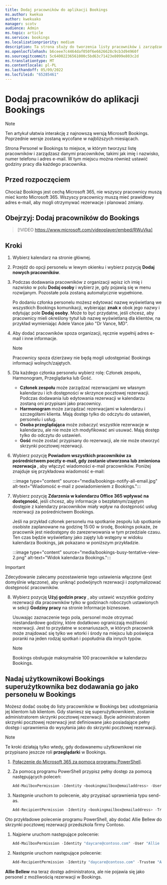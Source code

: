 ```yaml
---
title: Dodaj pracowników do aplikacji Bookings
ms.author: kwekua
author: kwekuako
manager: scotv
audience: Admin
ms.topic: article
ms.service: bookings
ms.localizationpriority: medium
description: Ta strona służy do tworzenia listy pracowników i zarządzania danymi pracowników, takimi jak imię i nazwisko, numer telefonu i adres e-mail.
ms.openlocfilehash: b6ceee7c4464daf050f6e6626628c9cb3d94960f
ms.sourcegitcommit: 5c64002236561000c5bd63c71423e8099e803c2d
ms.translationtype: MT
ms.contentlocale: pl-PL
ms.lasthandoff: 05/09/2022
ms.locfileid: "65285461"
---
```

# <a name="add-staff-to-bookings"></a>Dodaj pracowników do aplikacji Bookings

> [!NOTE]
> Ten artykuł ułatwia interakcję z najnowszą wersją Microsoft Bookings. Poprzednie wersje zostaną wycofane w najbliższych miesiącach.

Strona Personel w Bookings to miejsce, w którym tworzysz listę pracowników i zarządzasz danymi pracowników, takimi jak imię i nazwisko, numer telefonu i adres e-mail. W tym miejscu można również ustawić godziny pracy dla każdego pracownika.

## <a name="before-you-begin"></a>Przed rozpoczęciem

Chociaż Bookings jest cechą Microsoft 365, nie wszyscy pracownicy muszą mieć konto Microsoft 365. Wszyscy pracownicy muszą mieć prawidłowy adres e-mail, aby mogli otrzymywać rezerwacje i planować zmiany.

## <a name="watch-add-your-staff-to-bookings"></a>Obejrzyj: Dodaj pracowników do Bookings

> [!VIDEO https://www.microsoft.com/videoplayer/embed/RWuVka]

## <a name="steps"></a>Kroki

1. Wybierz kalendarz na stronie głównej. 

2. Przejdź do opcji personelu w lewym okienku i wybierz pozycję **Dodaj nowych pracowników**.

3. Podczas dodawania pracowników z organizacji wpisz ich imię i nazwisko w polu **Dodaj osoby** i wybierz je, gdy pojawią się w menu rozwijanym. Pozostałe pola zostaną automatycznie wypełnione.

    Po dodaniu członka personelu możesz edytować nazwę wyświetlaną we wszystkich Bookings komunikacji, wybierając **znak x** obok jego nazwy i edytując pole **Dodaj osoby**. Może to być przydatne, jeśli chcesz, aby pracownicy mieli określony tytuł lub nazwę wyświetlaną dla klientów, na przykład wymieniając Adele Vance jako "Dr Vance, MD".

4. Aby dodać pracowników spoza organizacji, ręcznie wypełnij adres e-mail i inne informacje.

    > [!NOTE]
    > Pracownicy spoza dzierżawy nie będą mogli udostępniać Bookings informacji wolnych/zajętych.

5. Dla każdego członka personelu wybierz rolę: Członek zespołu, Harmonogram, Przeglądarka lub Gość.
    - **Członek zespołu** może zarządzać rezerwacjami we własnym kalendarzu i ich dostępności w skrzynce pocztowej rezerwacji. Podczas dodawania lub edytowania rezerwacji w kalendarzu zostaną oni przypisani jako pracownicy.
    - **Harmonogram** może zarządzać rezerwacjami w kalendarzu i szczegółami klienta. Mają dostęp tylko do odczytu do ustawień, personelu i usług.
    - **Osoba przeglądająca** może zobaczyć wszystkie rezerwacje w kalendarzu, ale nie może ich modyfikować ani usuwać. Mają dostęp tylko do odczytu do ustawień.
    - **Gość** może zostać przypisany do rezerwacji, ale nie może otworzyć skrzynki pocztowej rezerwacji.

6. Wybierz pozycję **Powiadom wszystkich pracowników za pośrednictwem poczty e-mail, gdy zostanie utworzona lub zmieniona rezerwacja** , aby włączyć wiadomości e-mail pracowników. Poniżej znajduje się przykładowa wiadomość e-mail:

    :::image type="content" source="media/bookings-notify-all-email.jpg" alt-text="Wiadomość e-mail z powiadomieniem z Bookings.":::

7. Wybierz pozycję **Zdarzenia w kalendarzu Office 365 wpływać na dostępność**, jeśli chcesz, aby informacje o bezpłatnym/zajętym dostępie z kalendarzy pracowników miały wpływ na dostępność usług rezerwacji za pośrednictwem Bookings.

    Jeśli na przykład członek personelu ma spotkanie zespołu lub spotkanie osobiste zaplanowane na godzinę 15:00 w środę, Bookings pokaże, że pracownik jest niedostępny do zarezerwowania w tym przedziale czasu. Ten czas będzie wyświetlany jako zajęty lub wstępny w widoku kalendarza Bookings, jak pokazano w poniższym przykładzie.

    :::image type="content" source="media/bookings-busy-tentative-view-2.png" alt-text="Widok kalendarza Bookings.":::

> [!IMPORTANT]
> Zdecydowanie zalecamy pozostawienie tego ustawienia włączone (jest domyślnie włączone), aby uniknąć podwójnych rezerwacji i zoptymalizować dostępność pracowników.

8. Wybierz pozycję **Użyj godzin pracy** , aby ustawić wszystkie godziny rezerwacji dla pracowników tylko w godzinach roboczych ustawionych w sekcji **Godziny pracy** na stronie Informacje biznesowe.

    Usuwając zaznaczenie tego pola, personel może otrzymać niestandardowe godziny, które dodatkowo ograniczają możliwość rezerwacji. Jest to przydatne w scenariuszach, w których pracownik może znajdować się tylko we wtorki i środy na miejscu lub poświęca poranki na jeden rodzaj spotkań i popołudnia dla innych typów.

    > [!NOTE]
    > Bookings obsługuje maksymalnie 100 pracowników w kalendarzu Bookings.

## <a name="make-a-bookings-user-a-super-user-without-adding-them-as-staff-in-bookings"></a>Nadaj użytkownikowi Bookings superużytkownika bez dodawania go jako personelu w Bookings

Możesz dodać osobę do listy pracowników w Bookings bez udostępniania jej klientom lub klientom. Gdy staniesz się superużytkownikiem, zostanie administratorem skrzynki pocztowej rezerwacji. Bycie administratorem skrzynki pocztowej rezerwacji jest definiowane jako posiadające pełny dostęp i uprawnienia do wysyłania jako do skrzynki pocztowej rezerwacji.

> [!NOTE]
> Te kroki działają tylko wtedy, gdy dodawanemu użytkownikowi nie przypisano jeszcze roli **przeglądarki** w Bookings.

1. [Połączenie do Microsoft 365 za pomocą programu PowerShell](/office365/enterprise/powershell/connect-to-office-365-powershell#connect-with-the-microsoft-azure-active-directory-module-for-windows-powershell).

2. Za pomocą programu PowerShell przypisz pełny dostęp za pomocą następujących poleceń:

    ```powershell
    Add-MailboxPermission -Identity <bookingmailbox@emailaddress> -User <adminusers@emailaddress> -AccessRights FullAccess -Deny:$false
    ```

3. Następnie uruchom to polecenie, aby przypisać uprawnienia typu send-as.

    ```powershell
    Add-RecipientPermission -Identity <bookingmailbox@emailaddress> -Trustee <adminusers@emailaddress> -AccessRights SendAs -Confirm:$false
    ```

Oto przykładowe polecenie programu PowerShell, aby dodać Allie Bellew do skrzynki pocztowej rezerwacji przedszkola firmy Contoso.

1. Najpierw uruchom następujące polecenie:

    ```powershell
    Add-MailboxPermission -Identity "daycare@contoso.com" -User "Allie Bellew" -AccessRights FullAccess -InheritanceType All
    ```

2. Następnie uruchom następujące polecenie:

    ```powershell
    Add-RecipientPermission -Identity "daycare@contoso.com" -Trustee "Allie Bellew" -AccessRights SendAs -Confirm:$false
    ```

**Allie Bellew** ma teraz dostęp administratora, ale nie pojawia się jako personel z możliwością rezerwacji w Bookings.
